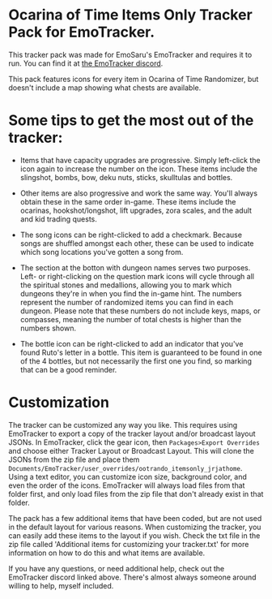 # Ocarina of Time Items Only Tracker Pack for EmoTracker.

  This tracker pack was made for EmoSaru's EmoTracker and requires it to run. You can find it at [the EmoTracker discord](https://goo.gl/XG844K).

  This pack features icons for every item in Ocarina of Time Randomizer, but doesn't include a map showing what chests are available.

# Some tips to get the most out of the tracker:

 - Items that have capacity upgrades are progressive. Simply left-click the icon again to increase the number on the icon. These items include the slingshot, bombs, bow, deku nuts, sticks, skulltulas and bottles.
  
 - Other items are also progressive and work the same way. You'll always obtain these in the same order in-game. These items include the ocarinas, hookshot/longshot, lift upgrades, zora scales, and the adult and kid trading quests.
  
 - The song icons can be right-clicked to add a checkmark. Because songs are shuffled amongst each other, these can be used to indicate which song locations you've gotten a song from.
    
 - The section at the botton with dungeon names serves two purposes. Left- or right-clicking on the question mark icons will cycle through all the spiritual stones and medallions, allowing you to mark which dungeons they're in when you find the in-game hint. The numbers represent the number of randomized items you can find in each dungeon. Please note that these numbers do not include keys, maps, or compasses, meaning the number of total chests is higher than the numbers shown.
    
  - The bottle icon can be right-clicked to add an indicator that you've found Ruto's letter in a bottle. This item is guaranteed to be found in one of the 4 bottles, but not necessarily the first one you find, so marking that can be a good reminder.
		
# Customization
		
   The tracker can be customized any way you like. This requires using EmoTracker to export a copy of the tracker layout and/or broadcast layout JSONs. In EmoTracker, click the gear icon, then `Packages>Export Overrides` and choose either Tracker Layout or Broadcast Layout. This will clone the JSONs from the zip file and place them `Documents/EmoTracker/user_overrides/ootrando_itemsonly_jrjathome`. Using a text editor, you can customize icon size, background color, and even the order of the icons. EmoTracker will always load files from that folder first, and only load files from the zip file that don't already exist in that folder.
   
The pack has a few additional items that have been coded, but are not used in the default layout for various reasons. When customizing the tracker, you can easily add these items to the layout if you wish.  Check the txt file in the zip file called 'Additional items for customizing your tracker.txt' for more information on how to do this and what items are available.
 
 If you have any questions, or need additional help, check out the EmoTracker discord linked above. There's almost always someone around willing to help, myself included.
